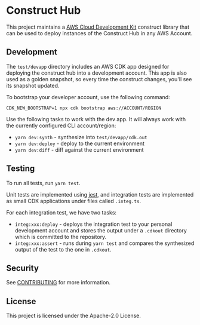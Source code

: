 # Construct Hub

This project maintains a [AWS Cloud Development Kit][aws-cdk] construct library
that can be used to deploy instances of the Construct Hub in any AWS Account.

[aws-cdk]: https://github.com/aws/aws-cdk

## Development

The `test/devapp` directory includes an AWS CDK app designed for deploying the
construct hub into a development account. This app is also used as a golden
snapshot, so every time the construct changes, you'll see its snapshot updated.

To bootstrap your developer account, use the following command:

```shell
CDK_NEW_BOOTSTRAP=1 npx cdk bootstrap aws://ACCOUNT/REGION
```

Use the following tasks to work with the dev app. It will always work with the
currently configured CLI account/region:

* `yarn dev:synth` - synthesize into `test/devapp/cdk.out`
* `yarn dev:deploy` - deploy to the current environment
* `yarn dev:diff` - diff against the current environment

## Testing

To run all tests, run `yarn test`.

Unit tests are implemented using [jest](https://jestjs.io/), and integration
tests are implemented as small CDK applications under files called `.integ.ts`.

For each integration test, we have two tasks:

* `integ:xxx:deploy` - deploys the integration test to your personal development
  account and stores the output under a `.cdkout` directory which is committed
  to the repository.
* `integ:xxx:assert` - runs during `yarn test` and compares the synthesized
  output of the test to the one in `.cdkout`.

## Security

See [CONTRIBUTING](CONTRIBUTING.md#security-issue-notifications) for more
information.

## License

This project is licensed under the Apache-2.0 License.
